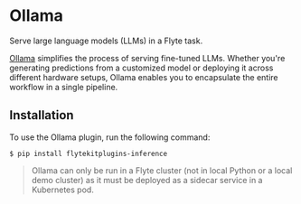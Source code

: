 # Ollama

Serve large language models (LLMs) in a Flyte task.

[Ollama](https://ollama.com/) simplifies the process of serving fine-tuned LLMs.
Whether you're generating predictions from a customized model or deploying it across different hardware setups,
Ollama enables you to encapsulate the entire workflow in a single pipeline.

## Installation

To use the Ollama plugin, run the following command:

```shell
$ pip install flytekitplugins-inference
```

> Ollama can only be run in a Flyte cluster (not in local Python or a local demo cluster)
> as it must be deployed as a sidecar service in a Kubernetes pod.
